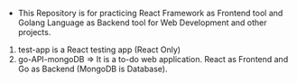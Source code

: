 - This Repository is for practicing React Framework as Frontend tool and Golang Language as Backend tool for Web Development and other projects.
1. test-app is a React testing app (React Only)
2. go-API-mongoDB => It is a to-do web application. React as Frontend and Go as Backend (MongoDB is Database). 
